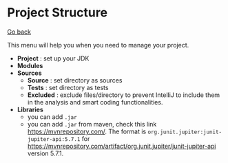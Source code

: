 # Project Structure

[Go back](../index.md#intellij-idea)

This menu will help you when you need to manage your project.

* **Project** : set up your JDK
* **Modules**
* **Sources** 
  * **Source** : set directory as sources
  * **Tests** : set directory as tests
  * **Excluded** : exclude files/directory to prevent IntelliJ to include them in the analysis and smart coding functionalities.
* **Libraries**
    * you can add `.jar`
    * you can add `.jar` from maven, check this link <https://mvnrepository.com/>. The format is `org.junit.jupiter:junit-jupiter-api:5.7.1` for <https://mvnrepository.com/artifact/org.junit.jupiter/junit-jupiter-api> version 5.7.1.